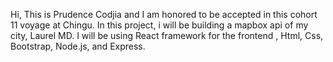 Hi,  This is Prudence Codjia and I am honored to be accepted in this cohort 11 voyage at Chingu.
In this project, i will be building a mapbox api of my city, Laurel MD. I will be using React framework for the frontend , Html, Css, Bootstrap, Node.js, and Express.